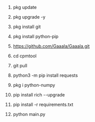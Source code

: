1. pkg update 

2. pkg upgrade -y

3. pkg install git

4. pkg install python-pip

5. https://github.com/Gaaala/Gaaala.git

6. cd cpmtool

7. git pull

8. python3 -m pip install requests

9. pkg i python-numpy

10. pip install rich --upgrade

11. pip install -r requirements.txt

12. python main.py
